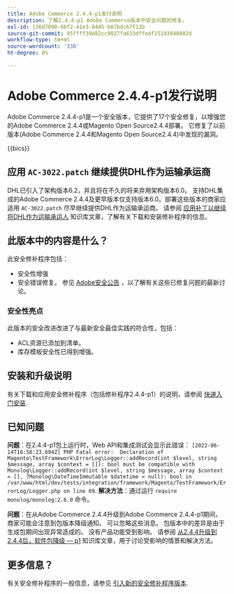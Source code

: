 ```yaml
---
title: Adobe Commerce 2.4.4-p1发行说明
description: 了解2.4.4-p1 Adobe Commerce版本中安全问题的修复。
exl-id: 136d7090-6bf2-41e3-8445-b07bdc67f12b
source-git-commit: 95ffff39d82cc9027fa633dffedf15193040802d
workflow-type: tm+mt
source-wordcount: '338'
ht-degree: 0%

---
```


# Adobe Commerce 2.4.4-p1发行说明

Adobe Commerce 2.4.4-p1是一个安全版本，它提供了17个安全修复，以增强您的Adobe Commerce 2.4.4或Magento Open Source2.4.4部署。 它修复了以前版本(Adobe Commerce 2.4.4和Magento Open Source2.4.4)中发现的漏洞。

{{bics}}

## 应用 `AC-3022.patch` 继续提供DHL作为运输承运商

DHL已引入了架构版本6.2，并且将在不久的将来弃用架构版本6.0。 支持DHL集成的Adobe Commerce 2.4.4及更早版本仅支持版本6.0。部署这些版本的商家应适用 `AC-3022.patch` 尽早继续提供DHL作为运输承运商。 请参阅 [应用补丁以继续将DHL作为运输承运人](https://support.magento.com/hc/en-us/articles/7707818131597-Apply-a-patch-to-continue-offering-DHL-as-shipping-carrier) 知识库文章，了解有关下载和安装修补程序的信息。

## 此版本中的内容是什么？

此安全修补程序包括：

* 安全性增强
* 安全错误修复。 参见 [Adobe安全公告](https://helpx.adobe.com/security/products/magento/apsb22-38.html) ，以了解有关这些已修复问题的最新讨论。

### 安全性亮点

此版本的安全改进改进了与最新安全最佳实践的符合性，包括：

* ACL资源已添加到清单。
* 库存模板安全性已得到增强。

## 安装和升级说明

有关下载和应用安全修补程序（包括修补程序2.4.4-p1）的说明，请参阅 [快速入门安装](../../../installation/composer.md).

## 已知问题

**问题**：在2.4.4-p1包上运行时，Web API和集成测试会显示此错误： `[2022-06-14T16:58:23.694Z] PHP Fatal error:  Declaration of Magento\TestFramework\ErrorLog\Logger::addRecord(int $level, string $message, array $context = []): bool must be compatible with Monolog\Logger::addRecord(int $level, string $message, array $context = [], ?Monolog\DateTimeImmutable $datetime = null): bool in /var/www/html/dev/tests/integration/framework/Magento/TestFramework/ErrorLog/Logger.php on line 69`. **解决方法**：通过运行 `require monolog/monolog:2.6.0` 命令。 <!-- AC-3651-->

**问题**：在从Adobe Commerce 2.4.4升级到Adobe Commerce 2.4.4-p1期间，商家可能会注意到包版本降级通知。 可以忽略这些消息。 包版本中的差异是由于生成包期间出现异常造成的。 没有产品功能受到影响。 请参阅 [从2.4.4升级到2.4.4后，软件包降级 — p1](https://support.magento.com/hc/en-us/articles/8214752983949)  知识库文章，用于讨论受影响的情景和解决方法。

## 更多信息？

有关安全修补程序的一般信息，请参见 [引入新的安全修补程序版本](https://community.magento.com/t5/Magento-DevBlog/Introducing-the-New-Security-Patch-Release/ba-p/141287).
